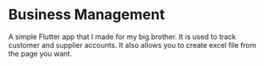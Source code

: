 # Business Management
 
A simple Flutter app that I made for my big brother. It is used to track customer and supplier accounts. It also allows you to create excel file from the page you want.
